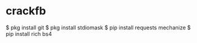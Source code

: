 # crackfb 
$ pkg install git 
$ pkg install stdiomask 
$ pip install requests mechanize 
$ pip install rich bs4 
